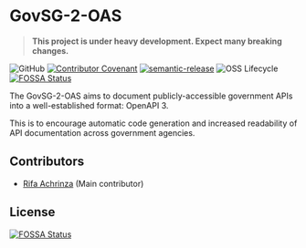 # GovSG-2-OAS

> **This project is under heavy development. Expect many breaking changes.**

![GitHub](https://img.shields.io/github/license/apprexp/govsg2oas?style=flat-square)
[![Contributor Covenant](https://img.shields.io/badge/Contributor%20Covenant-v1.4%20adopted-ff69b4.svg?style=flat-square)](code-of-conduct.md)
[![semantic-release](https://img.shields.io/badge/%20%20%F0%9F%93%A6%F0%9F%9A%80-semantic--release-e10079.svg?style=flat-square)](https://github.com/semantic-release/semantic-release)
![OSS Lifecycle](https://img.shields.io/osslifecycle/apprexp/govsg2oas?style=flat-square)
[![FOSSA Status](https://app.fossa.io/api/projects/git%2Bgithub.com%2Fapprexp%2Fgovsg2oas.svg?type=shield)](https://app.fossa.io/projects/git%2Bgithub.com%2Fapprexp%2Fgovsg2oas?ref=badge_shield)

The GovSG-2-OAS aims to document publicly-accessible government APIs into a well-established format: OpenAPI 3.

This is to encourage automatic code generation and increased readability of API documentation across government agencies.

## Contributors

* [Rifa Achrinza](https://github.com/achrinza) (Main contributor)


## License
[![FOSSA Status](https://app.fossa.io/api/projects/git%2Bgithub.com%2Fapprexp%2Fgovsg2oas.svg?type=large)](https://app.fossa.io/projects/git%2Bgithub.com%2Fapprexp%2Fgovsg2oas?ref=badge_large)